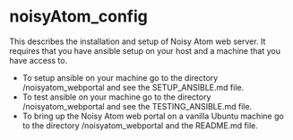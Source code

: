 # noisyAtom_config
This describes the installation and setup of Noisy Atom web server. It requires that you have ansible setup on your
host and a machine that you have access to. 

* To setup ansible on your machine go to the directory /noisyatom_webportal and see the SETUP_ANSIBLE.md file.
* To test ansible on your machine go to the directory /noisyatom_webportal and see the TESTING_ANSIBLE.md file.
* To bring up the Noisy Atom web portal on a vanilla Ubuntu machine go to the directory /noisyatom_webportal 
and the README.md file.




